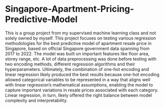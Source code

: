 # Singapore-Apartment-Pricing-Predictive-Model
This is a group project from my supervised machine learning class and not solely owned by myself. This project focuses on testing various regression methodologies for the best predictive model of apartment resale price in Singapore, based on official Singapore government data spanning from 2017 to 2022. The model was built on important features like floor area, storey range, etc. A lot of data preprocessing was done before testing with two encoding methods, different regression algorithms and their hyperparameters. Ultimately, the combination of one-hot encoding and linear regression likely produced the best results because one-hot encoding allowed categorical variables to be represented in a way that aligns well with linear regression’s mathematical assumptions, enabling the model to capture important variations in resale prices associated with each category. Linear regression, in turn, likely offered the right balance between model complexity and interpretability.
